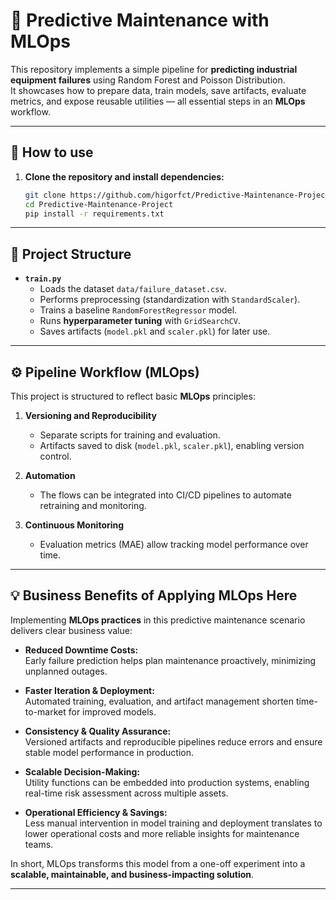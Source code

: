 # 🚀 Predictive Maintenance with MLOps

This repository implements a simple pipeline for **predicting industrial equipment failures** using Random Forest and Poisson Distribution.  
It showcases how to prepare data, train models, save artifacts, evaluate metrics, and expose reusable utilities — all essential steps in an **MLOps** workflow.

---


## 🚀 How to use

 1. **Clone the repository and install dependencies:**
 
    ```bash
    git clone https://github.com/higorfct/Predictive-Maintenance-Project
    cd Predictive-Maintenance-Project
    pip install -r requirements.txt
    ```



---

## 📂 Project Structure

- **`train.py`**  
  - Loads the dataset `data/failure_dataset.csv`.
  - Performs preprocessing (standardization with `StandardScaler`).
  - Trains a baseline `RandomForestRegressor` model.
  - Runs **hyperparameter tuning** with `GridSearchCV`.
  - Saves artifacts (`model.pkl` and `scaler.pkl`) for later use.

---

## ⚙️ Pipeline Workflow (MLOps)

This project is structured to reflect basic **MLOps** principles:

1. **Versioning and Reproducibility**  
   - Separate scripts for training and evaluation.
   - Artifacts saved to disk (`model.pkl`, `scaler.pkl`), enabling version control.

2. **Automation**  
   - The flows can be integrated into CI/CD pipelines to automate retraining and monitoring.

3. **Continuous Monitoring**  
   - Evaluation metrics (MAE) allow tracking model performance over time.

---

## 💡 Business Benefits of Applying MLOps Here

Implementing **MLOps practices** in this predictive maintenance scenario delivers clear business value:

- **Reduced Downtime Costs:**  
  Early failure prediction helps plan maintenance proactively, minimizing unplanned outages.

- **Faster Iteration & Deployment:**  
  Automated training, evaluation, and artifact management shorten time-to-market for improved models.

- **Consistency & Quality Assurance:**  
  Versioned artifacts and reproducible pipelines reduce errors and ensure stable model performance in production.

- **Scalable Decision-Making:**  
  Utility functions can be embedded into production systems, enabling real-time risk assessment across multiple assets.

- **Operational Efficiency & Savings:**  
  Less manual intervention in model training and deployment translates to lower operational costs and more reliable insights for maintenance teams.

In short, MLOps transforms this model from a one-off experiment into a **scalable, maintainable, and business-impacting solution**.

---
